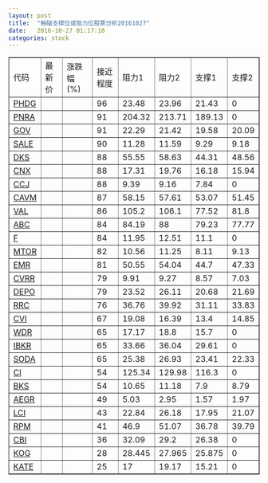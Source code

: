 ```yaml
---
layout: post
title:  "触碰支撑位或阻力位股票分析20161027"
date:   2016-10-27 01:17:18
categories: stock
---
```

<script type="text/javascript">
var stockList = []
stockList.push('gb_phdg');
stockList.push('gb_pnra');
stockList.push('gb_gov');
stockList.push('gb_sale');
stockList.push('gb_dks');
stockList.push('gb_cnx');
stockList.push('gb_ccj');
stockList.push('gb_cavm');
stockList.push('gb_val');
stockList.push('gb_abc');
stockList.push('gb_f');
stockList.push('gb_mtor');
stockList.push('gb_emr');
stockList.push('gb_cvrr');
stockList.push('gb_depo');
stockList.push('gb_rrc');
stockList.push('gb_cvi');
stockList.push('gb_wdr');
stockList.push('gb_ibkr');
stockList.push('gb_soda');
stockList.push('gb_ci');
stockList.push('gb_bks');
stockList.push('gb_aegr');
stockList.push('gb_lci');
stockList.push('gb_rpm');
stockList.push('gb_cbi');
stockList.push('gb_kog');
stockList.push('gb_kate');
</script>
<table border="1">
 <tr>
 <td>代码</td>
 <td>最新价</td>
 <td>涨跌幅(%)</td>
 <td>接近程度</td>
 <td>阻力1</td>
 <td>阻力2</td>
 <td>支撑1</td>
 <td>支撑2</td>
</tr>
  <tr id="phdg" class="red">
  <td><a href="http://stock.finance.sina.com.cn/usstock/quotes/PHDG.html" target="_blank">PHDG</a></td><td></td><td></td><td>96</td><td>23.48</td><td>23.96</td><td>21.43</td><td>0</td></tr>
  <tr id="pnra" class="red">
  <td><a href="http://stock.finance.sina.com.cn/usstock/quotes/PNRA.html" target="_blank">PNRA</a></td><td></td><td></td><td>91</td><td>204.32</td><td>213.71</td><td>189.13</td><td>0</td></tr>
  <tr id="gov" class="green">
  <td><a href="http://stock.finance.sina.com.cn/usstock/quotes/GOV.html" target="_blank">GOV</a></td><td></td><td></td><td>91</td><td>22.29</td><td>21.42</td><td>19.58</td><td>20.09</td></tr>
  <tr id="sale" class="green">
  <td><a href="http://stock.finance.sina.com.cn/usstock/quotes/SALE.html" target="_blank">SALE</a></td><td></td><td></td><td>90</td><td>11.28</td><td>11.59</td><td>9.29</td><td>9.18</td></tr>
  <tr id="dks" class="red">
  <td><a href="http://stock.finance.sina.com.cn/usstock/quotes/DKS.html" target="_blank">DKS</a></td><td></td><td></td><td>88</td><td>55.55</td><td>58.63</td><td>44.31</td><td>48.56</td></tr>
  <tr id="cnx" class="green">
  <td><a href="http://stock.finance.sina.com.cn/usstock/quotes/CNX.html" target="_blank">CNX</a></td><td></td><td></td><td>88</td><td>17.31</td><td>19.76</td><td>16.18</td><td>15.94</td></tr>
  <tr id="ccj" class="green">
  <td><a href="http://stock.finance.sina.com.cn/usstock/quotes/CCJ.html" target="_blank">CCJ</a></td><td></td><td></td><td>88</td><td>9.39</td><td>9.16</td><td>7.84</td><td>0</td></tr>
  <tr id="cavm" class="green">
  <td><a href="http://stock.finance.sina.com.cn/usstock/quotes/CAVM.html" target="_blank">CAVM</a></td><td></td><td></td><td>87</td><td>58.15</td><td>57.61</td><td>53.07</td><td>51.45</td></tr>
  <tr id="val" class="red">
  <td><a href="http://stock.finance.sina.com.cn/usstock/quotes/VAL.html" target="_blank">VAL</a></td><td></td><td></td><td>86</td><td>105.2</td><td>106.1</td><td>77.52</td><td>81.8</td></tr>
  <tr id="abc" class="green">
  <td><a href="http://stock.finance.sina.com.cn/usstock/quotes/ABC.html" target="_blank">ABC</a></td><td></td><td></td><td>84</td><td>84.19</td><td>88</td><td>79.23</td><td>77.77</td></tr>
  <tr id="f" class="red">
  <td><a href="http://stock.finance.sina.com.cn/usstock/quotes/F.html" target="_blank">F</a></td><td></td><td></td><td>84</td><td>11.95</td><td>12.51</td><td>11.1</td><td>0</td></tr>
  <tr id="mtor" class="red">
  <td><a href="http://stock.finance.sina.com.cn/usstock/quotes/MTOR.html" target="_blank">MTOR</a></td><td></td><td></td><td>82</td><td>10.56</td><td>11.25</td><td>8.11</td><td>9.13</td></tr>
  <tr id="emr" class="red">
  <td><a href="http://stock.finance.sina.com.cn/usstock/quotes/EMR.html" target="_blank">EMR</a></td><td></td><td></td><td>81</td><td>50.55</td><td>54.04</td><td>44.7</td><td>47.33</td></tr>
  <tr id="cvrr" class="red">
  <td><a href="http://stock.finance.sina.com.cn/usstock/quotes/CVRR.html" target="_blank">CVRR</a></td><td></td><td></td><td>79</td><td>9.91</td><td>9.27</td><td>8.57</td><td>7.03</td></tr>
  <tr id="depo" class="red">
  <td><a href="http://stock.finance.sina.com.cn/usstock/quotes/DEPO.html" target="_blank">DEPO</a></td><td></td><td></td><td>79</td><td>23.52</td><td>26.11</td><td>20.68</td><td>21.69</td></tr>
  <tr id="rrc" class="red">
  <td><a href="http://stock.finance.sina.com.cn/usstock/quotes/RRC.html" target="_blank">RRC</a></td><td></td><td></td><td>76</td><td>36.76</td><td>39.92</td><td>31.11</td><td>33.83</td></tr>
  <tr id="cvi" class="green">
  <td><a href="http://stock.finance.sina.com.cn/usstock/quotes/CVI.html" target="_blank">CVI</a></td><td></td><td></td><td>67</td><td>19.08</td><td>16.39</td><td>13.4</td><td>14.85</td></tr>
  <tr id="wdr" class="red">
  <td><a href="http://stock.finance.sina.com.cn/usstock/quotes/WDR.html" target="_blank">WDR</a></td><td></td><td></td><td>65</td><td>17.17</td><td>18.8</td><td>15.7</td><td>0</td></tr>
  <tr id="ibkr" class="red">
  <td><a href="http://stock.finance.sina.com.cn/usstock/quotes/IBKR.html" target="_blank">IBKR</a></td><td></td><td></td><td>65</td><td>33.66</td><td>36.04</td><td>29.61</td><td>0</td></tr>
  <tr id="soda" class="red">
  <td><a href="http://stock.finance.sina.com.cn/usstock/quotes/SODA.html" target="_blank">SODA</a></td><td></td><td></td><td>65</td><td>25.38</td><td>26.93</td><td>23.41</td><td>22.33</td></tr>
  <tr id="ci" class="red">
  <td><a href="http://stock.finance.sina.com.cn/usstock/quotes/CI.html" target="_blank">CI</a></td><td></td><td></td><td>54</td><td>125.34</td><td>129.98</td><td>116.3</td><td>0</td></tr>
  <tr id="bks" class="red">
  <td><a href="http://stock.finance.sina.com.cn/usstock/quotes/BKS.html" target="_blank">BKS</a></td><td></td><td></td><td>54</td><td>10.65</td><td>11.18</td><td>7.9</td><td>8.79</td></tr>
  <tr id="aegr" class="green">
  <td><a href="http://stock.finance.sina.com.cn/usstock/quotes/AEGR.html" target="_blank">AEGR</a></td><td></td><td></td><td>49</td><td>5.03</td><td>2.95</td><td>1.57</td><td>1.97</td></tr>
  <tr id="lci" class="green">
  <td><a href="http://stock.finance.sina.com.cn/usstock/quotes/LCI.html" target="_blank">LCI</a></td><td></td><td></td><td>43</td><td>22.84</td><td>26.18</td><td>17.95</td><td>21.07</td></tr>
  <tr id="rpm" class="green">
  <td><a href="http://stock.finance.sina.com.cn/usstock/quotes/RPM.html" target="_blank">RPM</a></td><td></td><td></td><td>41</td><td>46.9</td><td>51.07</td><td>36.78</td><td>39.79</td></tr>
  <tr id="cbi" class="green">
  <td><a href="http://stock.finance.sina.com.cn/usstock/quotes/CBI.html" target="_blank">CBI</a></td><td></td><td></td><td>36</td><td>32.09</td><td>29.2</td><td>26.38</td><td>0</td></tr>
  <tr id="kog" class="green">
  <td><a href="http://stock.finance.sina.com.cn/usstock/quotes/KOG.html" target="_blank">KOG</a></td><td></td><td></td><td>28</td><td>28.445</td><td>27.965</td><td>25.875</td><td>0</td></tr>
  <tr id="kate" class="red">
  <td><a href="http://stock.finance.sina.com.cn/usstock/quotes/KATE.html" target="_blank">KATE</a></td><td></td><td></td><td>25</td><td>17</td><td>19.17</td><td>15.21</td><td>0</td></tr>
</table>
